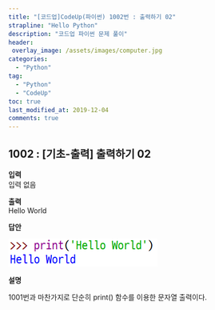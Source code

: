```yaml
---
title: "[코드업]CodeUp(파이썬) 1002번 : 출력하기 02"
strapline: "Hello Python"
description: "코드업 파이썬 문제 풀이"
header:
 overlay_image: /assets/images/computer.jpg
categories:
  - "Python"
tag:
  - "Python"
  - "CodeUp"
toc: true
last_modified_at: 2019-12-04
comments: true
---
```


## 1002 : [기초-출력] 출력하기 02


**입력**<br>
입력 없음

**출력**<br>
Hello World


**답안**<br>

![a1002](/assets/images/1002.jpg)


**설명**

1001번과 마찬가지로 단순히 print() 함수를 이용한 문자열 출력이다. 

